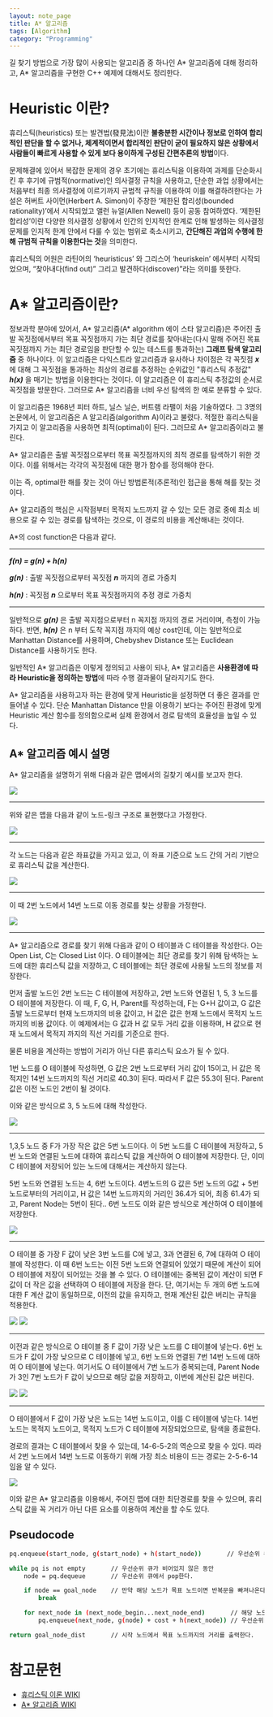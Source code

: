 ```yaml
---
layout: note_page
title: A* 알고리즘
tags: [Algorithm]
category: "Programming"
---
```


길 찾기 방법으로 가장 많이 사용되는 알고리즘 중 하나인 A* 알고리즘에 대해 정리하고, A* 알고리즘을 구현한 C++ 예제에 대해서도 정리한다.

# Heuristic 이란?

휴리스틱(heuristics) 또는 발견법(發見法)이란 **불충분한 시간이나 정보로 인하여 합리적인 판단을 할 수 없거나, 체계적이면서 합리적인 판단이 굳이 필요하지 않은 상황에서 사람들이 빠르게 사용할 수 있게 보다 용이하게 구성된 간편추론의 방법**이다.

문제해결에 있어서 복잡한 문제의 경우 초기에는 휴리스틱을 이용하여 과제를 단순화시킨 후 후기에 규범적(normative)인 의사결정 규칙을 사용하고, 단순한 과업 상황에서는 처음부터 최종 의사결정에 이르기까지 규범적 규칙을 이용하여 이를 해결하려한다는 가설은 허버트 사이먼(Herbert A. Simon)이 주창한 ‘제한된 합리성(bounded rationality)’에서 시작되었고 앨런 뉴얼(Allen Newell) 등이 공동 참여하였다. ‘제한된 합리성’이란 다양한 의사결정 상황에서 인간의 인지적인 한계로 인해 발생하는 의사결정 문제를 인지적 한계 안에서 다룰 수 있는 범위로 축소시키고, **간단해진 과업의 수행에 한해 규범적 규칙을 이용한다는 것**을 의미한다.

휴리스틱의 어원은 라틴어의 ‘heuristicus’ 와 그리스어 ‘heuriskein’ 에서부터 시작되었으며, “찾아내다(find out)” 그리고 발견하다(discover)”라는 의미를 뜻한다.

# A* 알고리즘이란?

정보과학 분야에 있어서, A* 알고리즘(A* algorithm 에이 스타 알고리즘)은 주어진 출발 꼭짓점에서부터 목표 꼭짓점까지 가는 최단 경로를 찾아내는(다시 말해 주어진 목표 꼭짓점까지 가는 최단 경로임을 판단할 수 있는 테스트를 통과하는) **그래프 탐색 알고리즘** 중 하나이다. 이 알고리즘은 다익스트라 알고리즘과 유사하나 차이점은 각 꼭짓점 ***x*** 에 대해 그 꼭짓점을 통과하는 최상의 경로를 추정하는 순위값인 "휴리스틱 추정값" ***h(x)*** 을 매기는 방법을 이용한다는 것이다. 이 알고리즘은 이 휴리스틱 추정값의 순서로 꼭짓점을 방문한다. 그러므로 A* 알고리즘을 너비 우선 탐색의 한 예로 분류할 수 있다.

이 알고리즘은 1968년 피터 하트, 닐스 닐슨, 버트램 라팰이 처음 기술하였다. 그 3명의 논문에서, 이 알고리즘은 A 알고리즘(algorithm A)이라고 불렸다. 적절한 휴리스틱을 가지고 이 알고리즘을 사용하면 최적(optimal)이 된다. 그러므로 A* 알고리즘이라고 불린다.

A* 알고리즘은 출발 꼭짓점으로부터 목표 꼭짓점까지의 최적 경로를 탐색하기 위한 것이다. 이를 위해서는 각각의 꼭짓점에 대한 평가 함수를 정의해야 한다.

이는 즉, optimal한 해를 찾는 것이 아닌 방법론적(추론적)인 접근을 통해 해를 찾는 것이다.

A* 알고리즘의 핵심은 시작점부터 목적지 노드까지 갈 수 있는 모든 경로 중에 최소 비용으로 갈 수 있는 경로를 탐색하는 것으로, 이 경로의 비용을 계산해내는 것이다.

A*의 cost function은 다음과 같다.

---
***f(n) = g(n) + h(n)***

***g(n)*** : 출발 꼭짓점으로부터 꼭짓점 ***n*** 까지의 경로 가중치

***h(n)*** : 꼭짓점 ***n*** 으로부터 목표 꼭짓점까지의 추정 경로 가중치

---

일반적으로 ***g(n)*** 은 출발 꼭지점으로부터 n 꼭지점 까지의 경로 거리이며, 측정이 가능하다.
반면, ***h(n)*** 은 n 부터 도착 꼭지점 까지의 예상 cost인데, 이는 일반적으로 Manhattan Distance를 사용하며, Chebyshev Distance 또는 Euclidean Distance를 사용하기도 한다.

일반적인 A* 알고리즘은 이렇게 정의되고 사용이 되나, A* 알고리즘은 **사용환경에 따라 Heuristic을 정의하는 방법**에 따라 수행 결과물이 달라지기도 한다.

A* 알고리즘을 사용하고자 하는 환경에 맞게 Heuristic을 설정하면 더 좋은 결과를 만들어낼 수 있다. 단순 Manhattan Distance 만을 이용하기 보다는 주어진 환경에 맞게 Heuristic 계산 함수를 정의함으로써 실제 환경에서 경로 탐색의 효율성을 높일 수 있다.

## A* 알고리즘 예시 설명

A* 알고리즘을 설명하기 위해 다음과 같은 맵에서의 길찾기 예시를 보고자 한다.

<img src="/assets/img/posts/221222_astar_1.png">

---

위와 같은 맵을 다음과 같이 노드-링크 구조로 표현했다고 가정한다.

<img src="/assets/img/posts/221222_astar_2.png">

---

각 노드는 다음과 같은 좌표값을 가지고 있고, 이 좌표 기준으로 노드 간의 거리 기반으로 휴리스틱 값을 계산한다.

<img src="/assets/img/posts/221222_astar_3.png">

---

이 때 2번 노드에서 14번 노드로 이동 경로를 찾는 상황을 가정한다.

<img src="/assets/img/posts/221222_astar_4.png">

---

A* 알고리즘으로 경로를 찾기 위해 다음과 같이 O 테이블과 C 테이블을 작성한다. O는 Open List, C는 Closed List 이다. O 테이블에는 최단 경로를 찾기 위해 탐색하는 노드에 대한 휴리스틱 값을 저장하고, C 테이블에는 최단 경로에 사용될 노드의 정보를 저장한다.

먼저 출발 노드인 2번 노드는 C 테이블에 저장하고, 2번 노드와 연결된 1, 5, 3 노드를 O 테이블에 저장한다. 이 때, F, G, H, Parent를 작성하는데, F는 G+H 값이고, G 값은 출발 노드로부터 현재 노드까지의 비용 값이고, H 값은 값은 현재 노드에서 목적지 노드 까지의 비용 값이다. 이 예제에서는 G 값과 H 값 모두 거리 값을 이용하며, H 값으로 현재 노드에서 목적지 까지의 직선 거리를 기준으로 한다.

물론 비용을 계산하는 방법이 거리가 아닌 다른 휴리스틱 요소가 될 수 있다.

1번 노드를 O 테이블에 작성하면, G 값은 2번 노드로부터 거리 값이 15이고, H 값은 목적지인 14번 노드까지의 직선 거리로 40.3이 된다. 따라서 F 값은 55.3이 된다. Parent 값은 이전 노드인 2번이 될 것이다.

이와 같은 방식으로 3, 5 노드에 대해 작성한다.

<img src="/assets/img/posts/221222_astar_5.png">

---

1,3,5 노드 중 F가 가장 작은 값은 5번 노드이다. 이 5번 노드를 C 테이블에 저장하고, 5번 노드와 연결된 노드에 대하여 휴리스틱 값을 계산하여 O 테이블에 저장한다. 단, 이미 C 테이블에 저장되어 있는 노드에 대해서는 계산하지 않는다.

5번 노드와 연결된 노드는 4, 6번 노드이다. 4번노드의 G 값은 5번 노드의 G값 + 5번 노드로부터의 거리이고, H 값은 14번 노드까지의 거리인 36.4가 되어, 최종 61.4가 되고, Parent Node는 5번이 된다.. 6번 노드도 이와 같은 방식으로 계산하여 O 테이블에 저장한다.

<img src="/assets/img/posts/221222_astar_6.png">

---

O 테이블 중 가장 F 값이 낮은 3번 노드를 C에 넣고, 3과 연결된 6, 7에 대하여 O 테이블에 작성한다. 이 때 6번 노드는 이전 5번 노드와 연결되어 있었기 때문에 계산이 되어 O 테이블에 저장이 되어있는 것을 볼 수 있다. O 테이블에는 중복된 값이 계산이 되면 F 값이 더 작은 값을 선택하여 O 테이블에 저장을 한다. 단, 여기서는 두 개의 6번 노드에 대한 F 계산 값이 동일하므로, 이전의 값을 유지하고, 현재 계산된 값은 버리는 규칙을 적용한다.

<img src="/assets/img/posts/221222_astar_7.png">

<img src="/assets/img/posts/221222_astar_8.png">

---

이전과 같은 방식으로 O 테이블 중 F 값이 가장 낮은 노드를 C 테이블에 넣는다. 6번 노드가 F 값이 가장 낮으므로 C 테이블에 넣고, 6번 노드와 연결된 7번 14번 노드에 대하여 O 테이블에 넣는다. 여기서도 O 테이블에서 7번 노드가 중복되는데, Parent Node가 3인 7번 노드가 F 값이 낮으므로 해당 값을 저장하고, 이번에 계산된 값은 버린다.

<img src="/assets/img/posts/221222_astar_9.png">

<img src="/assets/img/posts/221222_astar_10.png">

---

O 테이블에서 F 값이 가장 낮은 노드는 14번 노드이고, 이를 C 테이블에 넣는다. 14번 노드는 목적지 노드이고, 목적지 노드가 C 테이블에 저장되었으므로, 탐색을 종료한다.

경로의 결과는 C 테이블에서 찾을 수 있는데, 14-6-5-2의 역순으로 찾을 수 있다. 따라서 2번 노드에서 14번 노드로 이동하기 위해 가장 최소 비용이 드는 경로는 2-5-6-14 임을 알 수 있다.

<img src="/assets/img/posts/221222_astar_11.png">

이와 같은 A* 알고리즘을 이용해서, 주어진 맵에 대한 최단경로를 찾을 수 있으며, 휴리스틱 값을 꼭 거리가 아닌 다른 요소를 이용하여 계산을 할 수도 있다.

## Pseudocode

```bash
pq.enqueue(start_node, g(start_node) + h(start_node))       // 우선순위 큐에 시작 노드를 삽입한다.

while pq is not empty       // 우선순위 큐가 비어있지 않은 동안
    node = pq.dequeue       // 우선순위 큐에서 pop한다.

    if node == goal_node    // 만약 해당 노드가 목표 노드이면 반복문을 빠져나온다.
        break

    for next_node in (next_node_begin...next_node_end)       // 해당 노드에서 이동할 수 있는 다음 노드들을 보는 동안
        pq.enqueue(next_node, g(node) + cost + h(next_node)) // 우선순위 큐에 다음 노드를 삽입한다.

return goal_node_dist       // 시작 노드에서 목표 노드까지의 거리를 출력한다.
```

# 참고문헌
* [휴리스틱 이론 WIKI](https://ko.wikipedia.org/wiki/%ED%9C%B4%EB%A6%AC%EC%8A%A4%ED%8B%B1_%EC%9D%B4%EB%A1%A0)
* [A* 알고리즘 WIKI](https://ko.wikipedia.org/wiki/A*_%EC%95%8C%EA%B3%A0%EB%A6%AC%EC%A6%98)